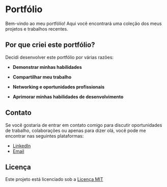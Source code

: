 # Portfólio

Bem-vindo ao meu portfólio! Aqui você encontrará uma coleção dos meus projetos e trabalhos recentes.

## Por que criei este portfólio?

Decidi desenvolver este portfólio por várias razões:

- **Demonstrar minhas habilidades**
  
- **Compartilhar meu trabalho**

- **Networking e oportunidades profissionais**

- **Aprimorar minhas habilidades de desenvolvimento**

## Contato

Se você gostaria de entrar em contato comigo para discutir oportunidades de trabalho, colaborações ou apenas para dizer olá, você pode me encontrar nas seguintes plataformas:
- [LinkedIn](https://www.linkedin.com/in/gabrielle-amaral-b799b1178/)
- [Email](gabrielle.amaral0201@hotmail.com)

## Licença

Este projeto está licenciado sob a [Licença MIT](https://github.com/gabi0201/Meu-Portf-lio?tab=MIT-1-ov-file)